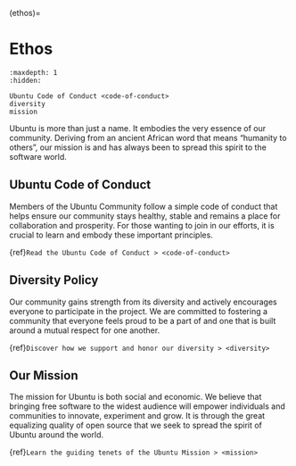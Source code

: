 (ethos)=
# Ethos

```{toctree}
:maxdepth: 1
:hidden:

Ubuntu Code of Conduct <code-of-conduct>
diversity
mission
```

Ubuntu is more than just a name. It embodies the very essence of our community. Deriving from an ancient African word that means “humanity to others”, our mission is and has always been to spread this spirit to the software world.

## Ubuntu Code of Conduct

Members of the Ubuntu Community follow a simple code of conduct that helps ensure our community stays healthy, stable and remains a place for collaboration and prosperity. For those wanting to join in our efforts, it is crucial to learn and embody these important principles.

{ref}`Read the Ubuntu Code of Conduct > <code-of-conduct>`

## Diversity Policy

Our community gains strength from its diversity and actively encourages everyone to participate in the project. We are committed to fostering a community that everyone feels proud to be a part of and one that is built around a mutual respect for one another.

{ref}`Discover how we support and honor our diversity > <diversity>`

## Our Mission

The mission for Ubuntu is both social and economic. We believe that bringing free software to the widest audience will empower individuals and communities to innovate, experiment and grow. It is through the great equalizing quality of open source that we seek to spread the spirit of Ubuntu around the world.

{ref}`Learn the guiding tenets of the Ubuntu Mission > <mission>`
